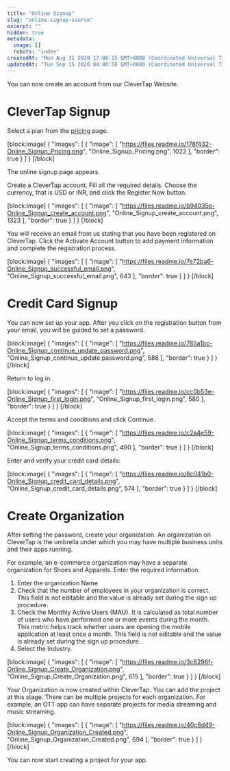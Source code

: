 ```yaml
---
title: "Online Signup"
slug: "online-signup-source"
excerpt: ""
hidden: true
metadata: 
  image: []
  robots: "index"
createdAt: "Mon Aug 31 2020 17:00:15 GMT+0000 (Coordinated Universal Time)"
updatedAt: "Tue Sep 15 2020 04:40:50 GMT+0000 (Coordinated Universal Time)"
---
```

You can now create an account from our CleverTap Website. 

# CleverTap Signup

Select a plan from the [pricing](https://staging.clevertap.com/pricing/) page. 

[block:image]
{
  "images": [
    {
      "image": [
        "https://files.readme.io/178f432-Online_Signup_Pricing.png",
        "Online_Signup_Pricing.png",
        1022
      ],
      "border": true
    }
  ]
}
[/block]


The online signup page appears.

Create a CleverTap account. Fill all the required details. Choose the currency, that is USD or INR, and click the Register Now button. 

[block:image]
{
  "images": [
    {
      "image": [
        "https://files.readme.io/b94035e-Online_Signup_create_account.png",
        "Online_Signup_create_account.png",
        1323
      ],
      "border": true
    }
  ]
}
[/block]


You will receive an email from us stating that you have been registered on CleverTap. Click the Activate Account button to add payment information and complete the registration process. 

[block:image]
{
  "images": [
    {
      "image": [
        "https://files.readme.io/7e72ba6-Online_Signup_successful_email.png",
        "Online_Signup_successful_email.png",
        643
      ],
      "border": true
    }
  ]
}
[/block]


# Credit Card Signup

You can now set up your app. After you click on the registration button from your email, you will be guided to set a password. 

[block:image]
{
  "images": [
    {
      "image": [
        "https://files.readme.io/785a1bc-Online_Signup_continue_update_password.png",
        "Online_Signup_continue_update password.png",
        586
      ],
      "border": true
    }
  ]
}
[/block]


Return to log in.

[block:image]
{
  "images": [
    {
      "image": [
        "https://files.readme.io/cc0b53e-Online_Signup_first_login.png",
        "Online_Signup_first_login.png",
        580
      ],
      "border": true
    }
  ]
}
[/block]


Accept the terms and conditions and click Continue. 

[block:image]
{
  "images": [
    {
      "image": [
        "https://files.readme.io/c2a4e59-Online_Signup_terms_conditions.png",
        "Online_Signup_terms_conditions.png",
        490
      ],
      "border": true
    }
  ]
}
[/block]


Enter and verify your credit card details: 

[block:image]
{
  "images": [
    {
      "image": [
        "https://files.readme.io/8c041b0-Online_Signup_credit_card_details.png",
        "Online_Signup_credit_card_details.png",
        574
      ],
      "border": true
    }
  ]
}
[/block]


# Create Organization

After setting the password, create your organization. An organization on CleverTap is the umbrella under which you may have multiple business units and their apps running. 

For example, an e-commerce organization may have a separate organization for Shoes and Apparels. Enter the required information. 

1. Enter the organization Name
2. Check that the number of employees in your organization is correct. This field is not editable and the value is already set during the sign up procedure. 
3. Check the Monthly Active Users (MAU). It is calculated as total number of users who have performed one or more events during the month. This metric helps track whether users are opening the mobile application at least once a month. This field is not editable and the value is already set during the sign up procedure. 
4. Select the Industry. 

[block:image]
{
  "images": [
    {
      "image": [
        "https://files.readme.io/3c6296f-Online_Signup_Create_Organization.png",
        "Online_Signup_Create_Organization.png",
        615
      ],
      "border": true
    }
  ]
}
[/block]


Your Organization is now created within CleverTap. You can add the project at this stage. There can be multiple projects for each organization. For example, an OTT app can have separate projects for media streaming and music streaming. 

[block:image]
{
  "images": [
    {
      "image": [
        "https://files.readme.io/40c8d49-Online_Signup_Organization_Created.png",
        "Online_Signup_Organization_Created.png",
        694
      ],
      "border": true
    }
  ]
}
[/block]


You can now start creating a project for your app.

